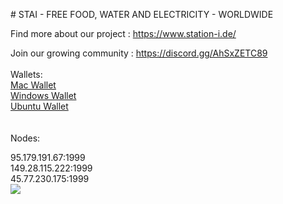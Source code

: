<p id="station"></p>
# STAI - FREE FOOD, WATER AND ELECTRICITY - WORLDWIDE

Find more about our project : https://www.station-i.de/

Join our growing community : https://discord.gg/AhSxZETC89
<br><br>
Wallets:<br>
<a href="https://github.com/STATION-I/staicoin-blockchain/releases/download/1.0.2/staicoin-1.0.2.dmg">Mac Wallet</a><br>
<a href="https://github.com/STATION-I/staicoin-blockchain/releases/download/1.0.2/staicoin-blockchain_1.0.2_amd64.deb">Windows Wallet</a><br>
<a href="hhttps://github.com/STATION-I/staicoin-blockchain/releases/download/1.0.2/staicoin-blockchain_1.0.2_amd64.deb">Ubuntu Wallet</a><br>
<br><br>
Nodes:

95.179.191.67:1999<br>
149.28.115.222:1999<br>
45.77.230.175:1999<br>
<img src="https://www.station-i.de/wp-content/uploads/2016/07/sw_zuweso_iguru_station-i_gruen.jpg"/>
